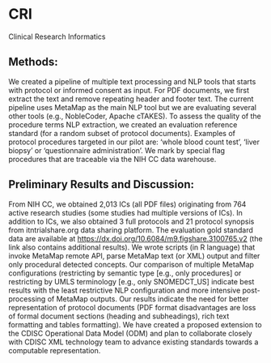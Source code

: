 # CRI

Clinical Research Informatics


## Methods: 
We created a pipeline of multiple text processing and NLP tools that starts with protocol or informed consent as input. For PDF documents, we first extract the text and remove repeating header and footer text. The current pipeline uses MetaMap as the main NLP tool but we are evaluating several other tools (e.g., NobleCoder, Apache cTAKES). To assess the quality of the procedure terms NLP extraction, we created an evaluation reference standard (for a random subset of protocol documents). Examples of protocol procedures targeted in our pilot are: ‘whole blood count test’, ‘liver biopsy’ or ‘questionnaire administration’. We mark by special flag procedures that are traceable via the NIH CC data warehouse.

## Preliminary Results and Discussion:
From NIH CC, we obtained 2,013 ICs (all PDF files) originating from 764 active research studies (some studies had multiple versions of ICs). In addition to ICs, we also obtained 3 full protocols and 21 protocol synopsis from itntrialshare.org data sharing platform. The evaluation gold standard data are available at https://dx.doi.org/10.6084/m9.figshare.3100765.v2 (the link also contains additional results). We wrote scripts (in R language) that invoke MetaMap remote API, parse MetaMap text (or XML) output and filter only procedural detected concepts. Our comparison of multiple MetaMap configurations (restricting by semantic type [e.g., only procedures] or restricting by UMLS terminology [e.g., only SNOMEDCT_US] indicate best results with the least restrictive NLP configuration and more intensive post-processing of MetaMap outputs. Our results indicate the need for better representation of protocol documents (PDF format disadvantages are loss of formal document sections (heading and subheadings), rich text formatting and tables formatting). We have created a proposed extension to the CDISC Operational Data Model (ODM) and plan to collaborate closely with CDISC XML technology team to advance existing standards towards a computable representation.
